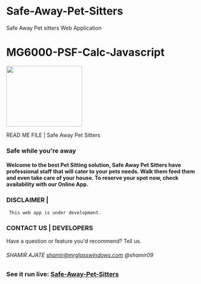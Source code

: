# Safe-Away-Pet-Sitters
Safe Away Pet sitters Web Application

# MG6000-PSF-Calc-Javascript
<div style="display: block; text-align="center";> <img src="http://shamirajate.com/safeAway/assets/images/Safe-Away-Logo.png" width="200" height="160"></div>

 READ ME FILE  |  Safe Away Pet Sitters

### Safe while you're away

#### Welcome to the best Pet Sitting solution, Safe Away Pet Sitters have professional staff that will cater to your pets needs. Walk them feed them and even take care of your house. To reserve your spot now, check availability with our Online App.

### DISCLAIMER    |

	 This web app is under development. 

### CONTACT US    |     DEVELOPERS
Have a question or feature you'd recommend? Tell us.

###### SHAMIR AJATE     shamir@mrglasswindows.com @shamir09

### See it run live:         [Safe-Away-Pet-Sitters](http://www.shamirajate.com/safeAway/index.html)
